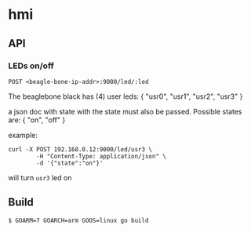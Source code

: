 # hmi

## API

### LEDs on/off
```POST <beagle-bone-ip-addr>:9000/led/:led```

The beaglebone black has (4) user leds: { "usr0", "usr1", "usr2", "usr3" }

a json doc with state with the state must also be passed.  Possible states are: { "on", "off" }

example:


```
curl -X POST 192.168.0.12:9000/led/usr3 \
        -H "Content-Type: application/json" \
        -d '{"state":"on"}'
```

will turn `usr3` led on

## Build

```$ GOARM=7 GOARCH=arm GOOS=linux go build```
